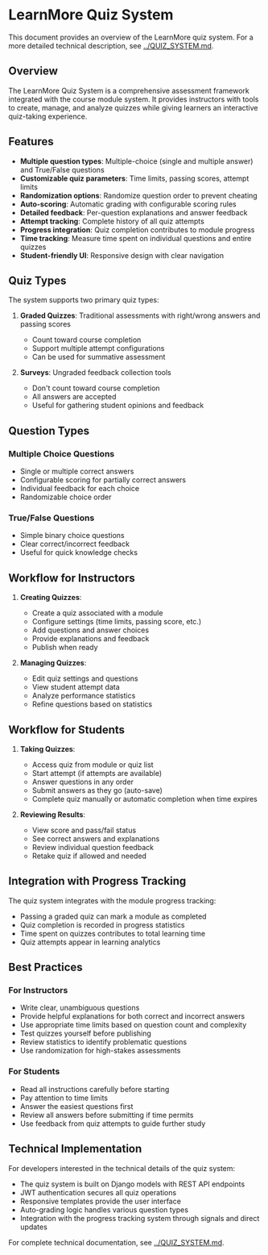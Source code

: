 # LearnMore Quiz System

This document provides an overview of the LearnMore quiz system. For a more detailed technical description, see [../QUIZ_SYSTEM.md](../QUIZ_SYSTEM.md).

## Overview

The LearnMore Quiz System is a comprehensive assessment framework integrated with the course module system. It provides instructors with tools to create, manage, and analyze quizzes while giving learners an interactive quiz-taking experience.

## Features

- **Multiple question types**: Multiple-choice (single and multiple answer) and True/False questions
- **Customizable quiz parameters**: Time limits, passing scores, attempt limits
- **Randomization options**: Randomize question order to prevent cheating
- **Auto-scoring**: Automatic grading with configurable scoring rules
- **Detailed feedback**: Per-question explanations and answer feedback
- **Attempt tracking**: Complete history of all quiz attempts
- **Progress integration**: Quiz completion contributes to module progress
- **Time tracking**: Measure time spent on individual questions and entire quizzes
- **Student-friendly UI**: Responsive design with clear navigation

## Quiz Types

The system supports two primary quiz types:

1. **Graded Quizzes**: Traditional assessments with right/wrong answers and passing scores
   - Count toward course completion
   - Support multiple attempt configurations
   - Can be used for summative assessment

2. **Surveys**: Ungraded feedback collection tools
   - Don't count toward course completion
   - All answers are accepted
   - Useful for gathering student opinions and feedback

## Question Types

### Multiple Choice Questions

- Single or multiple correct answers
- Configurable scoring for partially correct answers
- Individual feedback for each choice
- Randomizable choice order

### True/False Questions

- Simple binary choice questions
- Clear correct/incorrect feedback
- Useful for quick knowledge checks

## Workflow for Instructors

1. **Creating Quizzes**:
   - Create a quiz associated with a module
   - Configure settings (time limits, passing score, etc.)
   - Add questions and answer choices
   - Provide explanations and feedback
   - Publish when ready

2. **Managing Quizzes**:
   - Edit quiz settings and questions
   - View student attempt data
   - Analyze performance statistics
   - Refine questions based on statistics

## Workflow for Students

1. **Taking Quizzes**:
   - Access quiz from module or quiz list
   - Start attempt (if attempts are available)
   - Answer questions in any order
   - Submit answers as they go (auto-save)
   - Complete quiz manually or automatic completion when time expires

2. **Reviewing Results**:
   - View score and pass/fail status
   - See correct answers and explanations
   - Review individual question feedback
   - Retake quiz if allowed and needed

## Integration with Progress Tracking

The quiz system integrates with the module progress tracking:

- Passing a graded quiz can mark a module as completed
- Quiz completion is recorded in progress statistics
- Time spent on quizzes contributes to total learning time
- Quiz attempts appear in learning analytics

## Best Practices

### For Instructors

- Write clear, unambiguous questions
- Provide helpful explanations for both correct and incorrect answers
- Use appropriate time limits based on question count and complexity
- Test quizzes yourself before publishing
- Review statistics to identify problematic questions
- Use randomization for high-stakes assessments

### For Students

- Read all instructions carefully before starting
- Pay attention to time limits
- Answer the easiest questions first
- Review all answers before submitting if time permits
- Use feedback from quiz attempts to guide further study

## Technical Implementation

For developers interested in the technical details of the quiz system:

- The quiz system is built on Django models with REST API endpoints
- JWT authentication secures all quiz operations
- Responsive templates provide the user interface
- Auto-grading logic handles various question types
- Integration with the progress tracking system through signals and direct updates

For complete technical documentation, see [../QUIZ_SYSTEM.md](../QUIZ_SYSTEM.md).